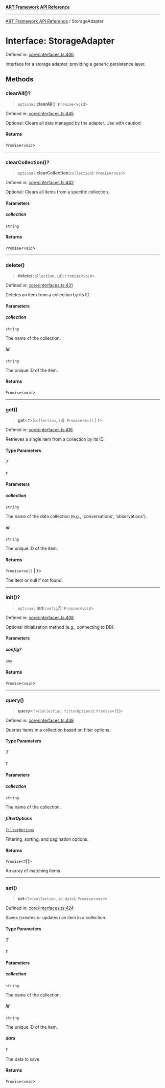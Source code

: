 [**ART Framework API Reference**](../README.md)

***

[ART Framework API Reference](../README.md) / StorageAdapter

# Interface: StorageAdapter

Defined in: [core/interfaces.ts:406](https://github.com/hashangit/ART/blob/9aeffde50e4be3211a0a8aa9df0277bb227606b0/src/core/interfaces.ts#L406)

Interface for a storage adapter, providing a generic persistence layer.

## Methods

### clearAll()?

> `optional` **clearAll**(): `Promise`\<`void`\>

Defined in: [core/interfaces.ts:445](https://github.com/hashangit/ART/blob/9aeffde50e4be3211a0a8aa9df0277bb227606b0/src/core/interfaces.ts#L445)

Optional: Clears all data managed by the adapter. Use with caution!

#### Returns

`Promise`\<`void`\>

***

### clearCollection()?

> `optional` **clearCollection**(`collection`): `Promise`\<`void`\>

Defined in: [core/interfaces.ts:442](https://github.com/hashangit/ART/blob/9aeffde50e4be3211a0a8aa9df0277bb227606b0/src/core/interfaces.ts#L442)

Optional: Clears all items from a specific collection.

#### Parameters

##### collection

`string`

#### Returns

`Promise`\<`void`\>

***

### delete()

> **delete**(`collection`, `id`): `Promise`\<`void`\>

Defined in: [core/interfaces.ts:431](https://github.com/hashangit/ART/blob/9aeffde50e4be3211a0a8aa9df0277bb227606b0/src/core/interfaces.ts#L431)

Deletes an item from a collection by its ID.

#### Parameters

##### collection

`string`

The name of the collection.

##### id

`string`

The unique ID of the item.

#### Returns

`Promise`\<`void`\>

***

### get()

> **get**\<`T`\>(`collection`, `id`): `Promise`\<`null` \| `T`\>

Defined in: [core/interfaces.ts:416](https://github.com/hashangit/ART/blob/9aeffde50e4be3211a0a8aa9df0277bb227606b0/src/core/interfaces.ts#L416)

Retrieves a single item from a collection by its ID.

#### Type Parameters

##### T

`T`

#### Parameters

##### collection

`string`

The name of the data collection (e.g., 'conversations', 'observations').

##### id

`string`

The unique ID of the item.

#### Returns

`Promise`\<`null` \| `T`\>

The item or null if not found.

***

### init()?

> `optional` **init**(`config`?): `Promise`\<`void`\>

Defined in: [core/interfaces.ts:408](https://github.com/hashangit/ART/blob/9aeffde50e4be3211a0a8aa9df0277bb227606b0/src/core/interfaces.ts#L408)

Optional initialization method (e.g., connecting to DB).

#### Parameters

##### config?

`any`

#### Returns

`Promise`\<`void`\>

***

### query()

> **query**\<`T`\>(`collection`, `filterOptions`): `Promise`\<`T`[]\>

Defined in: [core/interfaces.ts:439](https://github.com/hashangit/ART/blob/9aeffde50e4be3211a0a8aa9df0277bb227606b0/src/core/interfaces.ts#L439)

Queries items in a collection based on filter options.

#### Type Parameters

##### T

`T`

#### Parameters

##### collection

`string`

The name of the collection.

##### filterOptions

[`FilterOptions`](FilterOptions.md)

Filtering, sorting, and pagination options.

#### Returns

`Promise`\<`T`[]\>

An array of matching items.

***

### set()

> **set**\<`T`\>(`collection`, `id`, `data`): `Promise`\<`void`\>

Defined in: [core/interfaces.ts:424](https://github.com/hashangit/ART/blob/9aeffde50e4be3211a0a8aa9df0277bb227606b0/src/core/interfaces.ts#L424)

Saves (creates or updates) an item in a collection.

#### Type Parameters

##### T

`T`

#### Parameters

##### collection

`string`

The name of the collection.

##### id

`string`

The unique ID of the item.

##### data

`T`

The data to save.

#### Returns

`Promise`\<`void`\>
